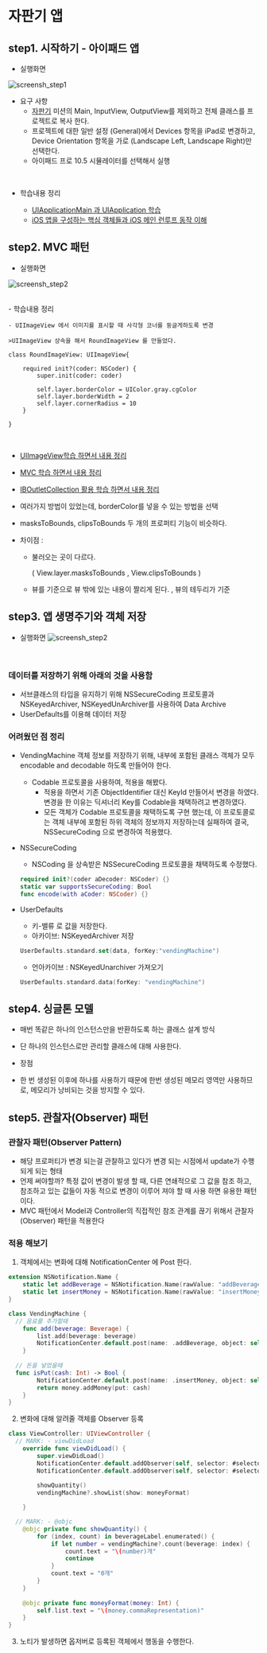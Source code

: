 # 자판기 앱

## step1. 시작하기 - 아이패드 앱

- 실행화면

![screensh_step1](./img/STEP01.png)
<br />
- 요구 사항
    - [자판기](https://github.com/conyconydev/swift-vendingmachine) 미션의 Main, InputView, OutputView를 제외하고 전체 클래스를 프로젝트로 복사 한다.
    - 프로젝트에 대한 일반 설정 (General)에서 Devices 항목을 iPad로 변경하고, Device Orientation 항목을 가로 (Landscape Left, Landscape Right)만 선택한다.
    -  아이패드 프로 10.5 시뮬레이터를 선택해서 실행

<br />

- 학습내용 정리

    *  [UIApplicationMain 과 UIApplication 학습](https://github.com/conyconydev/conyconydev.github.io/blob/master/_posts/ios/2019-05-09-UIApplicationMain.md)
    *  [iOS 앱을 구성하는 핵심 객체들과 iOS 메인 런루프 동작 이해]()



## step2. MVC 패턴

- 실행화면

![screensh_step2](./img/STEP02.png)

<br />
- 학습내용 정리

    - UIImageView 에서 이미지를 표시할 때 사각형 코너를 둥글게하도록 변경

    >UIImageView 상속을 해서 RoundImageView 를 만들었다.


```
class RoundImageView: UIImageView{
    
    required init?(coder: NSCoder) {
        super.init(coder: coder)
        
        self.layer.borderColor = UIColor.gray.cgColor
        self.layer.borderWidth = 2
        self.layer.cornerRadius = 10
    }
    
}
```

​    

* [UIImageView학습 하면서 내용 정리](https://github.com/conyconydev/conyconydev.github.io/blob/master/_posts/ios/2019-05-18-UIImageView.md)

* [MVC 학습 하면서 내용 정리](https://github.com/conyconydev/conyconydev.github.io/blob/master/_posts/ios/2019-05-19-MVC.md)
* [IBOutletCollection 활용 학습 하면서 내용 정리](https://github.com/conyconydev/conyconydev.github.io/blob/master/_posts/ios/2019-05-22-IBOutlet.md)

* 여러가지 방법이 있었는데, borderColor를 넣을 수 있는 방법을 선택

- masksToBounds, clipsToBounds 두 개의 프로퍼티 기능이 비슷하다.

- 차이점 : 

  - 불러오는 곳이 다르다.

    ( View.layer.masksToBounds , View.clipsToBounds )

  - 뷰를 기준으로 뷰 밖에 있는 내용이 짤리게 된다. , 뷰의 테두리가 기준
  
  


## step3. 앱 생명주기와 객체 저장

- 실행화면
![screensh_step2](./img/STEP03.gif)

<br />

### 데이터를 저장하기 위해 아래의 것을 사용함
* 서브클래스의 타입을 유지하기 위해 NSSecureCoding 프로토콜과 NSKeyedArchiver, NSKeyedUnArchiver를  사용하여 Data Archive
* UserDefaults를 이용해 데이터 저장

### 어려웠던 점 정리

* VendingMachine  객체 정보를 저장하기 위해, 내부에 포함된 클래스 객체가 모두 encodable and decodable 하도록 만들어야 한다.

    - Codable  프로토콜을 사용하여, 적용을 해봤다. 
        - 적용을 하면서 기존 ObjectIdentifier 대신 KeyId 만들어서 변경을 하였다. 변경을 한 이유는 딕셔너리 Key를 Codable을 채택하려고 변경하였다.
        - 모든 객체가 Codable 프로토콜을 채택하도록 구현 했는데, 이 프로토콜로는 객체 내부에 포함된 하위 객체의 정보까지 저장하는데 실패하여 결국, NSSecureCoding 으로 변경하여 적용했다.

- NSSecureCoding
    - NSCoding 을 상속받은 NSSecureCoding 프로토콜을 채택하도록 수정했다. 
    
    ```swift
    required init?(coder aDecoder: NSCoder) {}
    static var supportsSecureCoding: Bool
    func encode(with aCoder: NSCoder) {}
    ```

- UserDefaults
    - 키-밸류 로 값을 저장한다.
    - 아카이브: NSKeyedArchiver 저장
    
    ```swift
    UserDefaults.standard.set(data, forKey:"vendingMachine")
    ```
    
    - 언아카이브 : NSKeyedUnarchiver 가져오기
    
    ```swift
    UserDefaults.standard.data(forKey: "vendingMachine")
    ```

## step4. 싱글톤 모델

- 매번 똑같은 하나의 인스턴스만을 반환하도록 하는 클래스 설계 방식
- 단 하나의 인스턴스로만 관리할 클래스에 대해 사용한다.

- 장점
- 한 번 생성된 이후에 하나를 사용하기 때문에 한번 생성된 메모리 영역만 사용하므로, 메모리가 낭비되는 것을 방지할 수 있다. 


## step5. 관찰자(Observer) 패턴

### 관찰자 패턴(Observer Pattern)

- 해당 프로퍼티가 변경 되는걸 관찰하고 있다가 변경 되는 시점에서 update가 수행 되게 되는 형태
- 언제 써야할까?  특정 값이 변경이 발생 할 때, 다른 연쇄적으로 그 값을 참조 하고, 참조하고 있는 값들이 자동 적으로 변경이 이루어 져야 할 때 사용 하면 유용한 패턴이다.
- MVC 패턴에서 Model과 Controller의 직접적인 참조 관계를 끊기 위해서 관찰자(Observer) 패턴을 적용한다

### 적용 해보기

1. 객체에서는 변화에 대해 NotificationCenter 에 Post 한다.

```swift
extension NSNotification.Name {
	static let addBeverage = NSNotification.Name(rawValue: "addBeverage")
	static let insertMoney = NSNotification.Name(rawValue: "insertMoney")
}

class VendingMachine {
  // 음료를 추가할때
	func add(beverage: Beverage) {
        list.add(beverage: beverage)
        NotificationCenter.default.post(name: .addBeverage, object: self)
    }
  
  // 돈을 넣었을때
  func isPut(cash: Int) -> Bool {
        NotificationCenter.default.post(name: .insertMoney, object: self)
        return money.addMoney(put: cash)        
    }
}

```

2. 변화에 대해 알려줄 객체를 Observer 등록
```swift
class ViewController: UIViewController {
  // MARK: - viewDidLoad
    override func viewDidLoad() {
        super.viewDidLoad()
        NotificationCenter.default.addObserver(self, selector: #selector(showQuantity), name: .addBeverage, object: nil)
        NotificationCenter.default.addObserver(self, selector: #selector(moneyFormat), name: .insertMoney, object: nil)
        
        showQuantity()
        vendingMachine?.showList(show: moneyFormat)

    }

  // MARK: - @objc
    @objc private func showQuantity() {
        for (index, count) in beverageLabel.enumerated() {
            if let number = vendingMachine?.count(beverage: index) {
                count.text = "\(number)개"
                continue
            }
            count.text = "0개"
        }
    }
    
    @objc private func moneyFormat(money: Int) {
        self.list.text = "\(money.commaRepresentation)"
    }
}
```

3. 노티가 발생하면 옵저버로 등록된 객체에서 행동을 수행한다.


